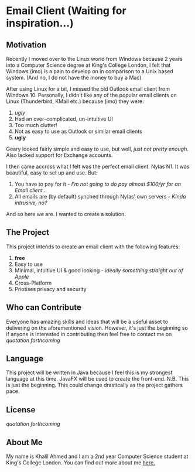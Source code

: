 # Email Client (Waiting for inspiration...)

## Motivation 
Recently I moved over to the Linux world from Windows because 2 years into a Computer Science degree at King's College London, I felt that Windows (imo) is a pain to develop on in comparison to a Unix based system. (And no, I do not have the money to buy a Mac). 

After using Linux for a bit, I missed the old Outlook email client from Windows 10. Personally, I didn't like any of the popular email clients on Linux (Thunderbird, KMail etc.) because (imo) they were:

1. *ugly*
2. Had an over-complicated, un-intuitive UI
3. Too much clutter!
4. Not as easy to use as Outlook or similar email clients
5. **ugly**

Geary looked fairly simple and easy to use, but well, *just not pretty enough*. Also lacked support for Exchange accounts.

I then came accross what I felt was the perfect email client. Nylas N1. It was beautiful, easy to set up and use. But:

1. You have to pay for it - *I'm not going to do pay almost $100/yr for an Email client...*
2. All emails are (by default) synched through Nylas' own servers - *Kinda intrusive, no?*

And so here we are. I wanted to create a solution. 

## The Project
This project intends to create an email client with the following features:

1. **free**
2. Easy to use
3. Minimal, intuitive UI & good looking - *ideally something straight out of Apple*
4. Cross-Platform
5. Priotises privacy and security

## Who can Contribute
Everyone has amazing skills and ideas that will be a useful asset to delivering on the aforementioned vision.
However, it's just the beginning so if anyone is interested in contributing then feel free to contact me on *quotation forthcoming*

## Language
This project will be written in Java because I feel this is my strongest language at this time. JavaFX will be used to create the front-end.
N.B. This is just the beginning. This could change drastically as the project gathers pace. 

## License
*quotation forthcoming*

## About Me
My name is Khalil Ahmed and I am a 2nd year Computer Science student at King's College London. You can find out more about me [here.](https://www.linkedin.com/in/khalil-ahmed)
